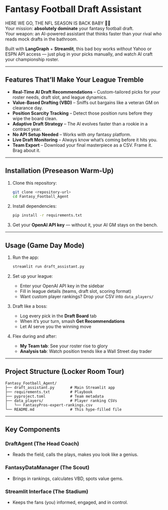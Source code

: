 # Fantasy Football Draft Assistant

HERE WE GO, THE NFL SEASON IS BACK BABY 🏈🔥  
Your mission: **absolutely dominate** your fantasy football draft.  
Your weapon: an AI-powered assistant that thinks faster than your rival who reads mock drafts in the bathroom.  

Built with **LangGraph** + **Streamlit**, this bad boy works *without* Yahoo or ESPN API access — just plug in your picks manually, and watch AI craft your championship roster.

---

## Features That’ll Make Your League Tremble

- **Real-Time AI Draft Recommendations** – Custom-tailored picks for *your* roster needs, draft slot, and league dynamics.  
- **Value-Based Drafting (VBD)** – Sniffs out bargains like a veteran GM on clearance day.  
- **Position Scarcity Tracking** – Detect those position runs before they wipe the board clean.  
- **Adaptive Draft Strategy** – The AI evolves faster than a rookie in a contract year.  
- **No API Setup Needed** – Works with *any* fantasy platform.  
- **Live Draft Monitoring** – Always know what’s coming before it hits you.  
- **Team Export** – Download your final masterpiece as a CSV. Frame it. Brag about it.

---

## Installation (Preseason Warm-Up)

1. Clone this repository:
   ```bash
   git clone <repository-url>
   cd Fantasy_Football_Agent
   ```

2. Install dependencies:
   ```bash
   pip install -r requirements.txt
   ```

3. Get your **OpenAI API key** — without it, your AI GM stays on the bench.

---

## Usage (Game Day Mode)

1. Run the app:
   ```bash
   streamlit run draft_assistant.py
   ```

2. Set up your league:
   - Enter your OpenAI API key in the sidebar  
   - Fill in league details (teams, draft slot, scoring format)  
   - Want custom player rankings? Drop your CSV into `data_players/`

3. Draft like a boss:
   - Log every pick in the **Draft Board** tab  
   - When it’s your turn, smash **Get Recommendations**  
   - Let AI serve you the winning move

4. Flex during and after:
   - **My Team tab**: See your roster rise to glory  
   - **Analysis tab**: Watch position trends like a Wall Street day trader

---

## Project Structure (Locker Room Tour)

```
Fantasy_Football_Agent/
├── draft_assistant.py       # Main Streamlit app
├── requirements.txt         # Playbook
├── pyproject.toml           # Team metadata
├── data_players/            # Player ranking CSVs
│   └── FantasyPros-expert-rankings.csv
└── README.md                # This hype-filled file
```

---

## Key Components

### DraftAgent (The Head Coach)
- Reads the field, calls the plays, makes you look like a genius.

### FantasyDataManager (The Scout)
- Brings in rankings, calculates VBD, spots value gems.

### Streamlit Interface (The Stadium)
- Keeps the fans (you) informed, engaged, and in control.
